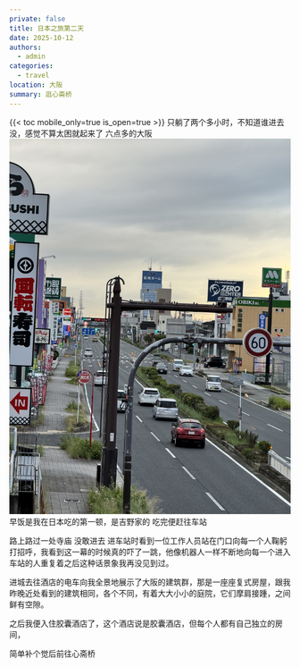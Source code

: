 ```yaml
---
private: false
title: 日本之旅第二天
date: 2025-10-12
authors:
  - admin
categories:
  - travel
location: 大阪
summary: 逛心斋桥
---
```

{{< toc mobile_only=true is_open=true >}}
只躺了两个多小时，不知道谁进去没，感觉不算太困就起来了
六点多的大阪
![](assets/Pasted%20image%2020251014150142.jpg)
早饭是我在日本吃的第一顿，是吉野家的
吃完便赶往车站

路上路过一处寺庙
没敢进去
进车站时看到一位工作人员站在门口向每一个人鞠躬打招呼，我看到这一幕的时候真的吓了一跳，他像机器人一样不断地向每一个进入车站的人重复着之后这种话景象我再没见到过。

进城去往酒店的电车向我全景地展示了大阪的建筑群，那是一座座复式房屋，跟我昨晚近处看到的建筑相同，各个不同，有着大大小小的庭院，它们摩肩接踵，之间鲜有空隙。

之后我便入住胶囊酒店了，这个酒店说是胶囊酒店，但每个人都有自己独立的房间，

简单补个觉后前往心斋桥

